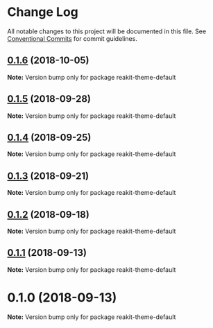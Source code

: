 # Change Log

All notable changes to this project will be documented in this file.
See [Conventional Commits](https://conventionalcommits.org) for commit guidelines.

## [0.1.6](https://github.com/reakit/reakit/tree/master/packages/reakit-theme-default/compare/reakit-theme-default@0.1.5...reakit-theme-default@0.1.6) (2018-10-05)

**Note:** Version bump only for package reakit-theme-default





<a name="0.1.5"></a>
## [0.1.5](https://github.com/reakit/reakit/tree/master/packages/reakit-theme-default/compare/reakit-theme-default@0.1.4...reakit-theme-default@0.1.5) (2018-09-28)

**Note:** Version bump only for package reakit-theme-default





<a name="0.1.4"></a>
## [0.1.4](https://github.com/reakit/reakit/tree/master/packages/reakit-theme-default/compare/reakit-theme-default@0.1.3...reakit-theme-default@0.1.4) (2018-09-25)

**Note:** Version bump only for package reakit-theme-default





<a name="0.1.3"></a>
## [0.1.3](https://github.com/reakit/reakit/tree/master/packages/reakit-theme-default/compare/reakit-theme-default@0.1.2...reakit-theme-default@0.1.3) (2018-09-21)

**Note:** Version bump only for package reakit-theme-default





<a name="0.1.2"></a>
## [0.1.2](https://github.com/reakit/reakit/tree/master/packages/reakit-theme-default/compare/reakit-theme-default@0.1.1...reakit-theme-default@0.1.2) (2018-09-18)

**Note:** Version bump only for package reakit-theme-default





<a name="0.1.1"></a>
## [0.1.1](https://github.com/reakit/reakit/tree/master/packages/reakit-theme-default/compare/reakit-theme-default@0.1.0...reakit-theme-default@0.1.1) (2018-09-13)

**Note:** Version bump only for package reakit-theme-default





<a name="0.1.0"></a>
# 0.1.0 (2018-09-13)

**Note:** Version bump only for package reakit-theme-default
